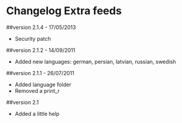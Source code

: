 Changelog Extra feeds
=====================

##version 2.1.4 - 17/05/2013

* Security patch

##version 2.1.2 - 14/09/2011

* Added new languages: german, persian, latvian, russian, swedish

##version 2.1.1 - 26/07/2011

* Added language folder
* Removed a print_r

##version 2.1

* Added a little help
